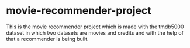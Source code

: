 # movie-recommender-project

This is the movie recommender project which is made with the tmdb5000 dataset in which two datasets are movies and credits and 
with the help of that a recommender is being built.
